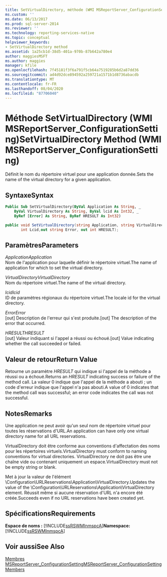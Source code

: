 ```yaml
---
title: SetVirtualDirectory, méthode (WMI MSReportServer_ConfigurationSetting) | Microsoft Docs
ms.custom: ''
ms.date: 06/13/2017
ms.prod: sql-server-2014
ms.reviewer: ''
ms.technology: reporting-services-native
ms.topic: conceptual
helpviewer_keywords:
- SetVirtualDirectory method
ms.assetid: 1a25cb1d-38d5-401a-970b-87b642a780e4
author: maggiesMSFT
ms.author: maggies
manager: kfile
ms.openlocfilehash: 7f45181f3f6a791f5cb64a7519285b6d2a87dd36
ms.sourcegitcommit: ad4d92dce894592a259721a1571b1d8736abacdb
ms.translationtype: MT
ms.contentlocale: fr-FR
ms.lasthandoff: 08/04/2020
ms.locfileid: "87706040"
---
```

# <a name="setvirtualdirectory-method-wmi-msreportserver_configurationsetting"></a><span data-ttu-id="fa169-102">Méthode SetVirtualDirectory (WMI MSReportServer_ConfigurationSetting)</span><span class="sxs-lookup"><span data-stu-id="fa169-102">SetVirtualDirectory Method (WMI MSReportServer_ConfigurationSetting)</span></span>
  <span data-ttu-id="fa169-103">Définit le nom du répertoire virtuel pour une application donnée.</span><span class="sxs-lookup"><span data-stu-id="fa169-103">Sets the name of the virtual directory for a given application.</span></span>  
  
## <a name="syntax"></a><span data-ttu-id="fa169-104">Syntaxe</span><span class="sxs-lookup"><span data-stu-id="fa169-104">Syntax</span></span>  
  
```vb  
Public Sub SetVirtualDirectory(ByVal Application As String, _  
    ByVal VirtualDirectory As String, ByVal lcid As Int32, _  
    ByRef [Error] As String, ByRef HRESULT As Int32)  
```  
  
```csharp  
public void SetVirtualDirectory(string Application, string VirtualDirectory,   
       int Lcid,out string Error, out int HRESULT);  
```  
  
## <a name="parameters"></a><span data-ttu-id="fa169-105">Paramètres</span><span class="sxs-lookup"><span data-stu-id="fa169-105">Parameters</span></span>  
 <span data-ttu-id="fa169-106">*Application*</span><span class="sxs-lookup"><span data-stu-id="fa169-106">*Application*</span></span>  
 <span data-ttu-id="fa169-107">Nom de l'application pour laquelle définir le répertoire virtuel.</span><span class="sxs-lookup"><span data-stu-id="fa169-107">The name of application for which to set the virtual directory.</span></span>  
  
 <span data-ttu-id="fa169-108">*VirtualDirectory*</span><span class="sxs-lookup"><span data-stu-id="fa169-108">*VirtualDirectory*</span></span>  
 <span data-ttu-id="fa169-109">Nom du répertoire virtuel.</span><span class="sxs-lookup"><span data-stu-id="fa169-109">The name of the virtual directory.</span></span>  
  
 <span data-ttu-id="fa169-110">*lcid*</span><span class="sxs-lookup"><span data-stu-id="fa169-110">*lcid*</span></span>  
 <span data-ttu-id="fa169-111">ID de paramètres régionaux du répertoire virtuel.</span><span class="sxs-lookup"><span data-stu-id="fa169-111">The locale id for the virtual directory.</span></span>  
  
 <span data-ttu-id="fa169-112">*Error*</span><span class="sxs-lookup"><span data-stu-id="fa169-112">*Error*</span></span>  
 <span data-ttu-id="fa169-113">[out] Description de l'erreur qui s'est produite.</span><span class="sxs-lookup"><span data-stu-id="fa169-113">[out] The description of the error that occurred.</span></span>  
  
 <span data-ttu-id="fa169-114">*HRESULT*</span><span class="sxs-lookup"><span data-stu-id="fa169-114">*HRESULT*</span></span>  
 <span data-ttu-id="fa169-115">[out] Valeur indiquant si l'appel a réussi ou échoué.</span><span class="sxs-lookup"><span data-stu-id="fa169-115">[out] Value indicating whether the call succeeded or failed.</span></span>  
  
## <a name="return-value"></a><span data-ttu-id="fa169-116">Valeur de retour</span><span class="sxs-lookup"><span data-stu-id="fa169-116">Return Value</span></span>  
 <span data-ttu-id="fa169-117">Retourne un paramètre *HRESULT* qui indique si l'appel de la méthode a réussi ou a échoué.</span><span class="sxs-lookup"><span data-stu-id="fa169-117">Returns an *HRESULT* indicating success or failure of the method call.</span></span> <span data-ttu-id="fa169-118">La valeur 0 indique que l'appel de la méthode a abouti ; un code d'erreur indique que l'appel n'a pas abouti.</span><span class="sxs-lookup"><span data-stu-id="fa169-118">A value of 0 indicates that the method call was successful; an error code indicates the call was not successful.</span></span>  
  
## <a name="remarks"></a><span data-ttu-id="fa169-119">Notes</span><span class="sxs-lookup"><span data-stu-id="fa169-119">Remarks</span></span>  
 <span data-ttu-id="fa169-120">Une application ne peut avoir qu'un seul nom de répertoire virtuel pour toutes les réservations d'URL.</span><span class="sxs-lookup"><span data-stu-id="fa169-120">An application can have only one virtual directory name for all URL reservations.</span></span>  
  
 <span data-ttu-id="fa169-121">VirtualDirectory doit être conforme aux conventions d'affectation des noms pour les répertoires virtuels.</span><span class="sxs-lookup"><span data-stu-id="fa169-121">VirtualDirectory must conform to naming conventions for virtual directories.</span></span> <span data-ttu-id="fa169-122">VirtualDirectory ne doit pas être une chaîne vide ou contenant uniquement un espace.</span><span class="sxs-lookup"><span data-stu-id="fa169-122">VirtualDirectory must not be empty string or blank.</span></span>  
  
 <span data-ttu-id="fa169-123">Met à jour la valeur de l'élément \Configuration\URLReservations\Application\VirtualDirectory.</span><span class="sxs-lookup"><span data-stu-id="fa169-123">Updates the value of the \Configuration\URLReservations\Application\VirtualDirectory element.</span></span> <span data-ttu-id="fa169-124">Réussit même si aucune réservation d'URL n'a encore été créée.</span><span class="sxs-lookup"><span data-stu-id="fa169-124">Succeeds even if no URL reservations have been created yet.</span></span>  
  
## <a name="requirements"></a><span data-ttu-id="fa169-125">Spécifications</span><span class="sxs-lookup"><span data-stu-id="fa169-125">Requirements</span></span>  
 <span data-ttu-id="fa169-126">**Espace de noms :** [!INCLUDE[ssRSWMInmspcA](../../includes/ssrswminmspca-md.md)]</span><span class="sxs-lookup"><span data-stu-id="fa169-126">**Namespace:** [!INCLUDE[ssRSWMInmspcA](../../includes/ssrswminmspca-md.md)]</span></span>  
  
## <a name="see-also"></a><span data-ttu-id="fa169-127">Voir aussi</span><span class="sxs-lookup"><span data-stu-id="fa169-127">See Also</span></span>  
 [<span data-ttu-id="fa169-128">Membres MSReportServer_ConfigurationSetting</span><span class="sxs-lookup"><span data-stu-id="fa169-128">MSReportServer_ConfigurationSetting Members</span></span>](msreportserver-configurationsetting-members.md)  
  
  
